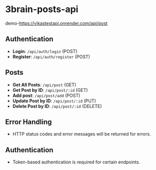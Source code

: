 # 3brain-posts-api

demo-https://vikastestapi.onrender.com/api/post

## Authentication

- **Login**: `/api/auth/login` (POST)
- **Register**: `/api/auth/register` (POST)

## Posts

- **Get All Posts**: `/api/post` (GET)
- **Get Post by ID**: `/api/post/:id` (GET)
- **Add post**: `/api/post/add` (POST)
- **Update Post by ID**: `/api/post/:id` (PUT)
- **Delete Post by ID**: `/api/post/:id` (DELETE)

## Error Handling
- HTTP status codes and error messages will be returned for errors.

## Authentication
- Token-based authentication is required for certain endpoints.

